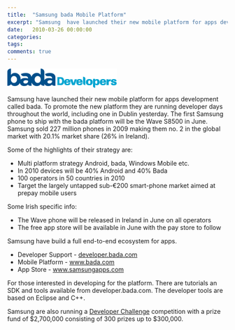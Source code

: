 ```yaml
---
title:  "Samsung bada Mobile Platform"
excerpt: "Samsung  have launched their new mobile platform for apps development called  bada. To promote the new platform they are running developer days  throughout the world, including one in Dublin yesterday."
date:   2010-03-26 00:00:00
categories:
tags:
comments: true
---
```


![](/assets/blog/samsung-bada-mobile-platform/bada.gif)

Samsung  have launched their new mobile platform for apps development called  bada. To promote the new platform they are running developer days  throughout the world, including one in Dublin yesterday. The first  Samsung phone to ship with the bada platform will be the Wave S8500 in  June. Samsung sold 227 million phones in 2009 making them no. 2 in the  global market with 20.1% market share (26% in Ireland).

Some of  the highlights of their strategy are:

* Multi platform strategy Android,  bada, Windows Mobile etc.
* In 2010 devices will be 40%  Android and 40% Bada
* 100  operators in 50 countries in 2010
* Target the largely untapped  sub-€200 smart-phone market aimed at prepay mobile users

Some  Irish specific info:

* The Wave phone will be released in  Ireland in June on all operators
* The free app store will be  available in June with the pay store to follow

Samsung  have build a full end-to-end ecosystem for apps.

* Developer Support - <a href="http://developer.bada.com">developer.bada.com</a>
* Mobile  Platform - <a href="http://www.bada.com">www.bada.com</a>
* App Store - <a href="http://www.samsungapps.com">www.samsungapps.com</a>

For those interested in developing for  the platform. There are tutorials an SDK and tools available from  developer.bada.com. The developer tools are based on Eclipse and C++.

Samsung  are also running a <a href="http://developer.bada.com/challenge/index.do?menu=MC01130000">Developer Challenge</a> competition with a prize fund of  $2,700,000 consisting of 300 prizes up to $300,000.
